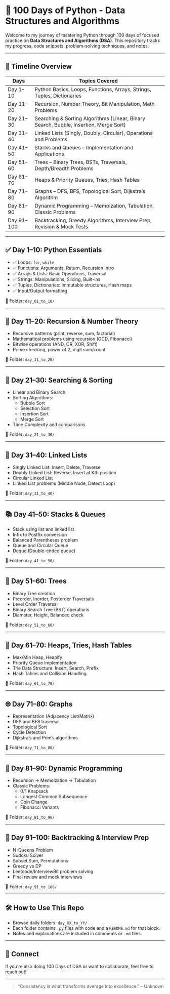 # 🐍 100 Days of Python - Data Structures and Algorithms

Welcome to my journey of mastering Python through 100 days of focused practice on **Data Structures and Algorithms (DSA)**. This repository tracks my progress, code snippets, problem-solving techniques, and notes.

---

## 📅 Timeline Overview

| Days      | Topics Covered                                    |
|-----------|---------------------------------------------------|
| Day 1–10  | Python Basics, Loops, Functions, Arrays, Strings, Tuples, Dictionaries |
| Day 11–20 | Recursion, Number Theory, Bit Manipulation, Math Problems |
| Day 21–30 | Searching & Sorting Algorithms (Linear, Binary Search, Bubble, Insertion, Merge Sort) |
| Day 31–40 | Linked Lists (Singly, Doubly, Circular), Operations and Problems |
| Day 41–50 | Stacks and Queues – Implementation and Applications |
| Day 51–60 | Trees – Binary Trees, BSTs, Traversals, Depth/Breadth Problems |
| Day 61–70 | Heaps & Priority Queues, Tries, Hash Tables |
| Day 71–80 | Graphs – DFS, BFS, Topological Sort, Dijkstra’s Algorithm |
| Day 81–90 | Dynamic Programming – Memoization, Tabulation, Classic Problems |
| Day 91–100| Backtracking, Greedy Algorithms, Interview Prep, Revision & Mock Tests |

---

## ✅ Day 1–10: Python Essentials

- ✅ Loops: `for`, `while`
- ✅ Functions: Arguments, Return, Recursion Intro
- ✅ Arrays & Lists: Basic Operations, Traversal
- ✅ Strings: Manipulations, Slicing, Built-ins
- ✅ Tuples, Dictionaries: Immutable structures, Hash maps
- ✅ Input/Output formatting

📂 Folder: `day_01_to_10/`

---

## 🔁 Day 11–20: Recursion & Number Theory

- Recursive patterns (print, reverse, sum, factorial)
- Mathematical problems using recursion (GCD, Fibonacci)
- Bitwise operations (AND, OR, XOR, Shift)
- Prime checking, power of 2, digit sum/count

📂 Folder: `day_11_to_20/`

---

## 🔎 Day 21–30: Searching & Sorting

- Linear and Binary Search
- Sorting Algorithms:
  - Bubble Sort
  - Selection Sort
  - Insertion Sort
  - Merge Sort
- Time Complexity and comparisons

📂 Folder: `day_21_to_30/`

---

## 🔗 Day 31–40: Linked Lists

- Singly Linked List: Insert, Delete, Traverse
- Doubly Linked List: Reverse, Insert at Kth position
- Circular Linked List
- Linked List problems (Middle Node, Detect Loop)

📂 Folder: `day_31_to_40/`

---

## 📚 Day 41–50: Stacks & Queues

- Stack using list and linked list
- Infix to Postfix conversion
- Balanced Parentheses problem
- Queue and Circular Queue
- Deque (Double-ended queue)

📂 Folder: `day_41_to_50/`

---

## 🌳 Day 51–60: Trees

- Binary Tree creation
- Preorder, Inorder, Postorder Traversals
- Level Order Traversal
- Binary Search Tree (BST) operations
- Diameter, Height, Balanced check

📂 Folder: `day_51_to_60/`

---

## 🐚 Day 61–70: Heaps, Tries, Hash Tables

- Max/Min Heap, Heapify
- Priority Queue Implementation
- Trie Data Structure: Insert, Search, Prefix
- Hash Tables and Collision Handling

📂 Folder: `day_61_to_70/`

---

## 🌐 Day 71–80: Graphs

- Representation (Adjacency List/Matrix)
- DFS and BFS traversal
- Topological Sort
- Cycle Detection
- Dijkstra’s and Prim’s algorithms

📂 Folder: `day_71_to_80/`

---

## 🧠 Day 81–90: Dynamic Programming

- Recursion → Memoization → Tabulation
- Classic Problems:
  - 0/1 Knapsack
  - Longest Common Subsequence
  - Coin Change
  - Fibonacci Variants

📂 Folder: `day_81_to_90/`

---

## 🧩 Day 91–100: Backtracking & Interview Prep

- N-Queens Problem
- Sudoku Solver
- Subset Sum, Permutations
- Greedy vs DP
- Leetcode/InterviewBit problem solving
- Final review and mock interviews

📂 Folder: `day_91_to_100/`

---

## 🛠 How to Use This Repo

- Browse daily folders: `day_XX_to_YY/`
- Each folder contains `.py` files with code and a `README.md` for that block.
- Notes and explanations are included in comments or `.md` files.

---

## 🚀 Connect

If you're also doing 100 Days of DSA or want to collaborate, feel free to reach out!

---

> “Consistency is what transforms average into excellence.” – Unknown
